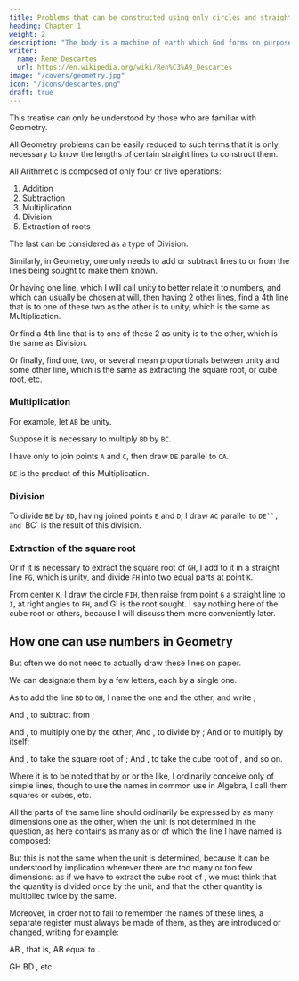 ```yaml
---
title: Problems that can be constructed using only circles and straight lines
heading: Chapter 1
weight: 2
description: "The body is a machine of earth which God forms on purpose to make it as similar to us as possible. He gives its outside the color and shape of all our members, but he also puts on its inside the color and shape of our bodies."
writer:
  name: Rene Descartes
  url: https://en.wikipedia.org/wiki/Ren%C3%A9_Descartes
image: "/covers/geometry.jpg"
icon: "/icons/descartes.png"
draft: true
---
```


<!-- **Notice.**

Until now, I have endeavored to make myself understandable to everyone, but for  -->

This treatise can only be understood by those who are familiar with Geometry. 

<!-- Because these books contain many well-demonstrated truths, I have thought it unnecessary to repeat them and have nonetheless made use of them. -->

<!-- **GEOMETRY.**

**BOOK ONE.** -->

<!-- Problems that can be constructed using only circles and straight lines. -->

All Geometry problems can be easily reduced to such terms that it is only necessary to know the lengths of certain straight lines to construct them.

<!-- **How arithmetic calculation relates to geometric operations.** -->

All Arithmetic is composed of only four or five operations:

1. Addition
2. Subtraction
3. Multiplication
4. Division
5. Extraction of roots

The last can be considered as a type of Division.

Similarly, in Geometry, one only needs to add or subtract lines to or from the lines being sought to make them known.

Or having one line, which I will call unity to better relate it to numbers, and which can usually be chosen at will, then having 2 other lines, find a 4th line that is to one of these two as the other is to unity, which is the same as Multiplication.

Or find a 4th line that is to one of these 2 as unity is to the other, which is the same as Division.

Or finally, find one, two, or several mean proportionals between unity and some other line, which is the same as extracting the square root, or cube root, etc.

 <!-- And I will not hesitate to introduce these arithmetic terms into Geometry to make myself more understandable. -->

### Multiplication

For example, let `AB` be unity.

Suppose it is necessary to multiply `BD` by `BC`.

I have only to join points `A` and `C`, then draw `DE` parallel to `CA`.

`BE` is the product of this Multiplication.


### Division

To divide `BE` by `BD`, having joined points `E` and `D`, I draw `AC` parallel to `DE``, and `BC` is the result of this division.


### Extraction of the square root

Or if it is necessary to extract the square root of `GH`, I add to it in a straight line `FG`, which is unity, and divide `FH` into two equal parts at point `K`.

From center `K`, I draw the circle `FIH`, then raise from point `G` a straight line to `I`, at right angles to `FH`, and GI is the root sought. I say nothing here of the cube root or others, because I will discuss them more conveniently later.


## How one can use numbers in Geometry

But often we do not need to actually draw these lines on paper.

We can designate them by a few letters, each by a single one.

As to add the line `BD` to `GH`, I name the one and the other, and write ; 

And , to subtract from ; 

And , to multiply one by the other; And , to divide by ; And or to multiply by itself; 

And , to take the square root of ; And , to take the cube root of , and so on.

Where it is to be noted that by or or the like, I ordinarily conceive only of simple lines, though to use the names in common use in Algebra, I call them squares or cubes, etc.

All the parts of the same line should ordinarily be expressed by as many dimensions one as the other, when the unit is not determined in the question, as here contains as many as or of which the line I have named is composed: 


But this is not the same when the unit is determined, because it can be understood by implication wherever there are too many or too few dimensions: as if we have to extract the cube root of , we must think that the quantity is divided once by the unit, and that the other quantity is multiplied twice by the same.

Moreover, in order not to fail to remember the names of these lines, a separate register must always be made of them, as they are introduced or changed, writing for example:

AB , that is, AB equal to .

GH BD , etc.

